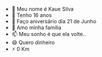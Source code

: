 - 👋 Meu nome é Kaue Silva
- 👀 Tenho 16 anos
- 🌱 Faço aniversário dia 21 de Junho
- 💞️ Amo minha família
- 📫 Meu sonho é que ela volte..
- 😄 Quero dinheiro
- ⚡ 0 Km

<!---
KaueSilva6/KaueSilva6 is a ✨ special ✨ repository because its `README.md` (this file) appears on your GitHub profile.
You can click the Preview link to take a look at your changes.
--->
